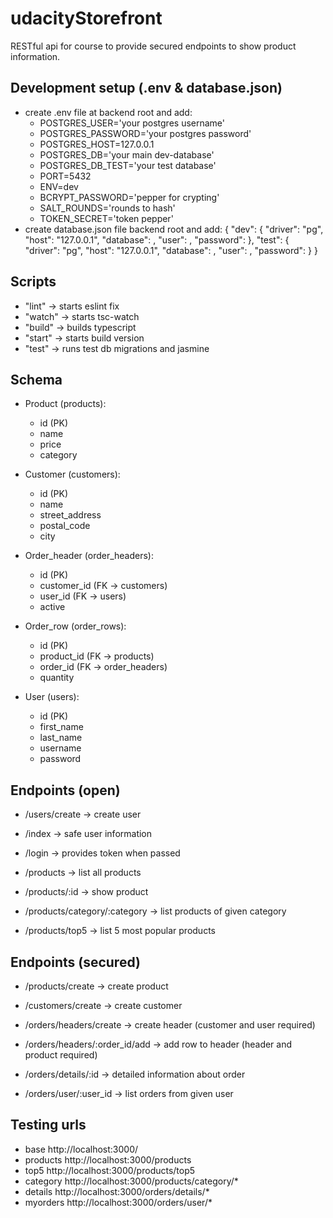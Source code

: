 # udacityStorefront
RESTful api for course to provide secured endpoints to show product information.

## Development setup (.env & database.json)
* create .env file at backend root and add:
    * POSTGRES_USER='your postgres username'
    * POSTGRES_PASSWORD='your postgres password'
    * POSTGRES_HOST=127.0.0.1
    * POSTGRES_DB='your main dev-database'
    * POSTGRES_DB_TEST='your test database'
    * PORT=5432
    * ENV=dev
    * BCRYPT_PASSWORD='pepper for crypting'
    * SALT_ROUNDS='rounds to hash'
    * TOKEN_SECRET='token pepper'
* create database.json file backend root and add:
{
    "dev": {
        "driver": "pg",
        "host": "127.0.0.1",
        "database": <your database>,
        "user": <your username>,
        "password": <your password>
    },
    "test": {
        "driver": "pg",
        "host": "127.0.0.1",
        "database": <your test database>,
        "user": <your username>,
        "password": <your password>
    }
}

## Scripts
* "lint" -> starts eslint fix
* "watch" -> starts tsc-watch
* "build" -> builds typescript
* "start" -> starts build version
* "test" -> runs test db migrations and jasmine

## Schema
* Product (products):
    * id (PK)
    * name
    * price
    * category

* Customer (customers):
    * id (PK)
    * name
    * street_address
    * postal_code
    * city

* Order_header (order_headers):
    * id (PK)
    * customer_id (FK -> customers)
    * user_id (FK -> users)
    * active

* Order_row (order_rows):
    * id (PK)
    * product_id (FK -> products)
    * order_id (FK -> order_headers)
    * quantity

* User (users):
    * id (PK)
    * first_name
    * last_name
    * username
    * password

## Endpoints (open)
* /users/create -> create user
* /index -> safe user information
* /login -> provides token when passed

* /products -> list all products
* /products/:id -> show product
* /products/category/:category -> list products of given category
* /products/top5 -> list 5 most popular products

## Endpoints (secured)
* /products/create -> create product
* /customers/create -> create customer
* /orders/headers/create -> create header (customer and user required)
* /orders/headers/:order_id/add -> add row to header (header and product required)

* /orders/details/:id -> detailed information about order
* /orders/user/:user_id -> list orders from given user

## Testing urls
* base http://localhost:3000/
* products http://localhost:3000/products
* top5 http://localhost:3000/products/top5
* category http://localhost:3000/products/category/*
* details http://localhost:3000/orders/details/*
* myorders http://localhost:3000/orders/user/*